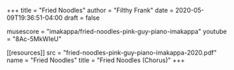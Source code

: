 +++
title = "Fried Noodles"
author = "Filthy Frank"
date = 2020-05-09T19:36:51-04:00
draft = false

musescore = "imakappa/fried-noodles-pink-guy-piano-imakappa"
youtube = "8Ac-5MkWIeU"

[[resources]]
  src = "fried-noodles-pink-guy-piano-imakappa-2020.pdf"
  name = "Fried Noodles"
  title = "Fried Noodles (Chorus)"
+++